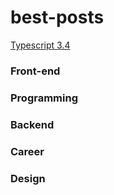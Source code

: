 # best-posts
[Typescript 3.4](https://github.com/gabrr/best-posts/edit/master/typescript.md)


### Front-end


### Programming


### Backend


### Career


### Design
